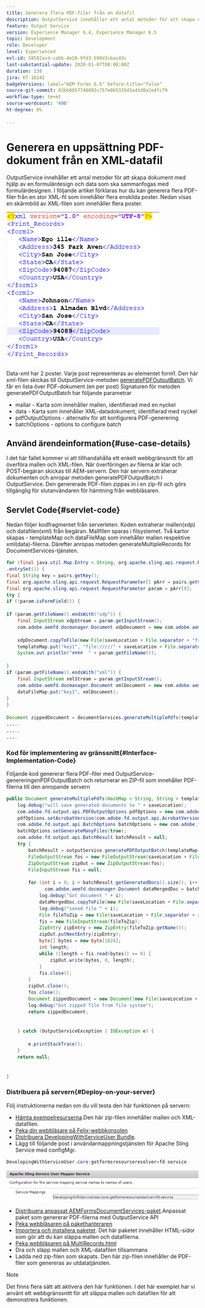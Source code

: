 ```yaml
---
title: Generera flera PDF-filer från en datafil
description: OutputService innehåller ett antal metoder för att skapa dokument med hjälp av en formulärdesign och data som ska sammanfogas med formulärdesignen. Lär dig att generera flera PDF-filer från en stor XML som innehåller flera enskilda poster.
feature: Output Service
version: Experience Manager 6.4, Experience Manager 6.5
topic: Development
role: Developer
level: Experienced
exl-id: 58582acd-cabb-4e28-9fd3-598d3cbac43c
last-substantial-update: 2020-01-07T00:00:00Z
duration: 138
jira: KT-16142
badgeVersions: label="AEM Forms 6.5" before-title="false"
source-git-commit: 03b68057748892c757e0b5315d3a41d0a2e4fc79
workflow-type: tm+mt
source-wordcount: '498'
ht-degree: 0%

---
```


# Generera en uppsättning PDF-dokument från en XML-datafil

OutputService innehåller ett antal metoder för att skapa dokument med hjälp av en formulärdesign och data som ska sammanfogas med formulärdesignen. I följande artikel förklaras hur du kan generera flera PDF-filer från en stor XML-fil som innehåller flera enskilda poster.
Nedan visas en skärmbild av XML-filen som innehåller flera poster.

![multi-record-xml](assets/multi-record-xml.PNG)

Data-xml har 2 poster. Varje post representeras av elementet form1. Den här xml-filen skickas till OutputService-metoden [generatePDFOutputBatch](https://helpx.adobe.com/se/aem-forms/6/javadocs/com/adobe/fd/output/api/OutputService.html). Vi får en lista över PDF-dokument (en per post)
Signaturen för metoden generatePDFOutputBatch har följande parametrar

* mallar - Karta som innehåller mallen, identifierad med en nyckel
* data - Karta som innehåller XML-datadokument, identifierad med nyckel
* pdfOutputOptions - alternativ för att konfigurera PDF-generering
* batchOptions - options to configure batch



## Använd ärendeinformation{#use-case-details}

I det här fallet kommer vi att tillhandahålla ett enkelt webbgränssnitt för att överföra mallen och XML-filen. När överföringen av filerna är klar och POST-begäran skickas till AEM-servern. Den här servern extraherar dokumenten och anropar metoden generatePDFOutputBatch i OutputService. Den genererade PDF-filen zippas in i en zip-fil och görs tillgänglig för slutanvändaren för hämtning från webbläsaren.

## Servlet Code{#servlet-code}

Nedan följer kodfragmentet från serverleten. Koden extraherar mallen(xdp) och datafilen(xml) från begäran. Mallfilen sparas i filsystemet. Två kartor skapas - templateMap och dataFileMap som innehåller mallen respektive xml(data)-filerna. Därefter anropas metoden generateMultipleRecords för DocumentServices-tjänsten.

```java
for (final java.util.Map.Entry < String, org.apache.sling.api.request.RequestParameter[] > pairs: params
.entrySet()) {
final String key = pairs.getKey();
final org.apache.sling.api.request.RequestParameter[] pArr = pairs.getValue();
final org.apache.sling.api.request.RequestParameter param = pArr[0];
try {
if (!param.isFormField()) {

if (param.getFileName().endsWith("xdp")) {
    final InputStream xdpStream = param.getInputStream();
    com.adobe.aemfd.docmanager.Document xdpDocument = new com.adobe.aemfd.docmanager.Document(xdpStream);

    xdpDocument.copyToFile(new File(saveLocation + File.separator + "fromui.xdp"));
    templateMap.put("key1", "file://///" + saveLocation + File.separator + "fromui.xdp");
    System.out.println("####  " + param.getFileName());

}
if (param.getFileName().endsWith("xml")) {
    final InputStream xmlStream = param.getInputStream();
    com.adobe.aemfd.docmanager.Document xmlDocument = new com.adobe.aemfd.docmanager.Document(xmlStream);
    dataFileMap.put("key1", xmlDocument);
}
}

Document zippedDocument = documentServices.generateMultiplePdfs(templateMap, dataFileMap,saveLocation);
.....
.....
....
```

### Kod för implementering av gränssnitt{#Interface-Implementation-Code}

Följande kod genererar flera PDF-filer med OutputService-genereringenPDFOutputBatch och returnerar en ZIP-fil som innehåller PDF-filerna till den anropande servern

```java
public Document generateMultiplePdfs(HashMap < String, String > templateMap, HashMap < String, Document > dataFileMap, String saveLocation) {
    log.debug("will save generated documents to " + saveLocation);
    com.adobe.fd.output.api.PDFOutputOptions pdfOptions = new com.adobe.fd.output.api.PDFOutputOptions();
    pdfOptions.setAcrobatVersion(com.adobe.fd.output.api.AcrobatVersion.Acrobat_11);
    com.adobe.fd.output.api.BatchOptions batchOptions = new com.adobe.fd.output.api.BatchOptions();
    batchOptions.setGenerateManyFiles(true);
    com.adobe.fd.output.api.BatchResult batchResult = null;
    try {
        batchResult = outputService.generatePDFOutputBatch(templateMap, dataFileMap, pdfOptions, batchOptions);
        FileOutputStream fos = new FileOutputStream(saveLocation + File.separator + "zippedfile.zip");
        ZipOutputStream zipOut = new ZipOutputStream(fos);
        FileInputStream fis = null;

        for (int i = 0; i < batchResult.getGeneratedDocs().size(); i++) {
              com.adobe.aemfd.docmanager.Document dataMergedDoc = batchResult.getGeneratedDocs().get(i);
            log.debug("Got document " + i);
            dataMergedDoc.copyToFile(new File(saveLocation + File.separator + i + ".pdf"));
            log.debug("saved file " + i);
            File fileToZip = new File(saveLocation + File.separator + i + ".pdf");
            fis = new FileInputStream(fileToZip);
            ZipEntry zipEntry = new ZipEntry(fileToZip.getName());
            zipOut.putNextEntry(zipEntry);
            byte[] bytes = new byte[1024];
            int length;
            while ((length = fis.read(bytes)) >= 0) {
                zipOut.write(bytes, 0, length);
            }
            fis.close();
        }
        zipOut.close();
        fos.close();
        Document zippedDocument = new Document(new File(saveLocation + File.separator + "zippedfile.zip"));
        log.debug("Got zipped file from file system");
        return zippedDocument;


    } catch (OutputServiceException | IOException e) {

        e.printStackTrace();
    }
    return null;


}
```

### Distribuera på servern{#Deploy-on-your-server}

Följ instruktionerna nedan om du vill testa den här funktionen på servern:

* [Hämta exempelresurserna](assets/mult-records-template-and-xml-file.zip).Den här zip-filen innehåller mallen och XML-datafilen.
* [Peka din webbläsare på Felix-webbkonsolen](http://localhost:4502/system/console/bundles)
* [Distribuera DevelopingWithServiceUser Bundle](/help/forms/assets/common-osgi-bundles/DevelopingWithServiceUser.jar).
* Lägg till följande post i användarmappningstjänsten för Apache Sling Service med configMgr.

```java
DevelopingWithServiceUser.core:getformsresourceresolver=fd-service
```



![user-mapper-service](assets/user-mapper-service-fd-service.png)

* [Distribuera anpassat AEMFormsDocumentServices-paket](/help/forms/assets/common-osgi-bundles/AEMFormsDocumentServices.core-1.0-SNAPSHOT.jar).Anpassat paket som genererar PDF-filerna med OutputService API
* [Peka webbläsaren på pakethanteraren](http://localhost:4502/crx/packmgr/index.jsp)
* [Importera och installera paketet](assets/generate-multiple-pdf-from-xml.zip). Det här paketet innehåller HTML-sidor som gör att du kan släppa mallen och datafilerna.
* [Peka webbläsaren på MultiRecords.html](http://localhost:4502/content/DocumentServices/Multirecord.html?)
* Dra och släpp mallen och XML-datafilen tillsammans
* Ladda ned zip-filen som skapats. Den här zip-filen innehåller de PDF-filer som genereras av utdatatjänsten.

>[!NOTE]
>Det finns flera sätt att aktivera den här funktionen. I det här exemplet har vi använt ett webbgränssnitt för att släppa mallen och datafilen för att demonstrera funktionen.
